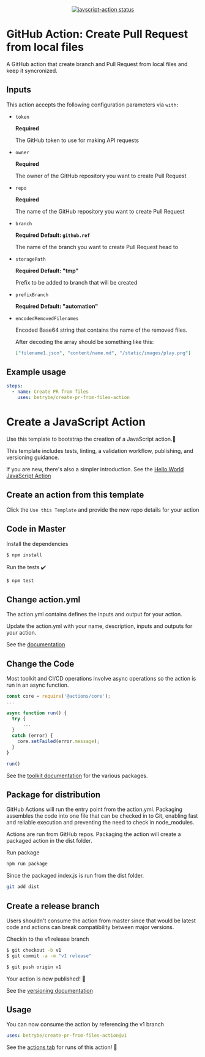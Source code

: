 
<p align="center">
  <a href="https://github.com/betrybe/create-pr-from-files-action/actions"><img alt="javscript-action status" src="https://github.com/betrybe/create-pr-from-files-action/workflows/units-test/badge.svg"></a>
</p>

# GitHub Action: Create Pull Request from local files

A GitHub action that create branch and Pull Request from local files and keep it syncronized.

## Inputs

This action accepts the following configuration parameters via `with:`

- `token`

  **Required**

  The GitHub token to use for making API requests

- `owner`

  **Required**

  The owner of the GitHub repository you want to create Pull Request

- `repo`

  **Required**

  The name of the GitHub repository you want to create Pull Request

- `branch`

  **Required**
  **Default: `github.ref`**

  The name of the branch you want to create Pull Request head to

- `storagePath`

  **Required**
  **Default: "tmp"**

  Prefix to be added to branch that will be created

- `prefixBranch`

  **Required**
  **Default: "automation"**

- `encodedRemovedFilenames`

  Encoded Base64 string that contains the name of the removed files.

  After decoding the array should be something like this:
  ```json
  ["filename1.json", "content/name.md", "/static/images/play.png"]
  ```

## Example usage

```yaml
steps:
  - name: Create PR from files
    uses: betrybe/create-pr-from-files-action
```

# Create a JavaScript Action

Use this template to bootstrap the creation of a JavaScript action.:rocket:

This template includes tests, linting, a validation workflow, publishing, and versioning guidance.

If you are new, there's also a simpler introduction.  See the [Hello World JavaScript Action](https://github.com/actions/hello-world-javascript-action)

## Create an action from this template

Click the `Use this Template` and provide the new repo details for your action

## Code in Master

Install the dependencies
```bash
$ npm install
```

Run the tests :heavy_check_mark:
```bash
$ npm test
```

## Change action.yml

The action.yml contains defines the inputs and output for your action.

Update the action.yml with your name, description, inputs and outputs for your action.

See the [documentation](https://help.github.com/en/articles/metadata-syntax-for-github-actions)

## Change the Code

Most toolkit and CI/CD operations involve async operations so the action is run in an async function.

```javascript
const core = require('@actions/core');
...

async function run() {
  try {
      ...
  }
  catch (error) {
    core.setFailed(error.message);
  }
}

run()
```

See the [toolkit documentation](https://github.com/actions/toolkit/blob/master/README.md#packages) for the various packages.

## Package for distribution

GitHub Actions will run the entry point from the action.yml. Packaging assembles the code into one file that can be checked in to Git, enabling fast and reliable execution and preventing the need to check in node_modules.

Actions are run from GitHub repos.  Packaging the action will create a packaged action in the dist folder.

Run package

```bash
npm run package
```

Since the packaged index.js is run from the dist folder.

```bash
git add dist
```

## Create a release branch

Users shouldn't consume the action from master since that would be latest code and actions can break compatibility between major versions.

Checkin to the v1 release branch

```bash
$ git checkout -b v1
$ git commit -a -m "v1 release"
```

```bash
$ git push origin v1
```

Your action is now published! :rocket:

See the [versioning documentation](https://github.com/actions/toolkit/blob/master/docs/action-versioning.md)

## Usage

You can now consume the action by referencing the v1 branch

```yaml
uses: betrybe/create-pr-from-files-action@v1
```

See the [actions tab](https://github.com/betrybe/create-pr-from-files-action/actions) for runs of this action! :rocket:
